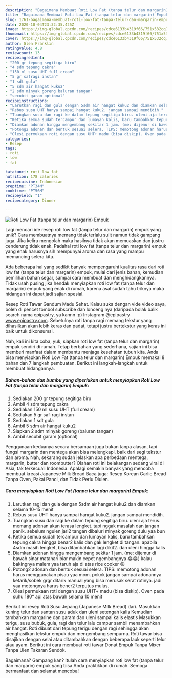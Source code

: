 ```yaml
---
description: "Bagaimana Membuat Roti Low Fat (tanpa telur dan margarin) Empuk yang Bisa Manjain Lidah"
title: "Bagaimana Membuat Roti Low Fat (tanpa telur dan margarin) Empuk yang Bisa Manjain Lidah"
slug: 1761-bagaimana-membuat-roti-low-fat-tanpa-telur-dan-margarin-empuk-yang-bisa-manjain-lidah
date: 2020-10-04T23:32:35.425Z
image: https://img-global.cpcdn.com/recipes/cdce6133b4319f66/751x532cq70/roti-low-fat-tanpa-telur-dan-margarin-empuk-foto-resep-utama.jpg
thumbnail: https://img-global.cpcdn.com/recipes/cdce6133b4319f66/751x532cq70/roti-low-fat-tanpa-telur-dan-margarin-empuk-foto-resep-utama.jpg
cover: https://img-global.cpcdn.com/recipes/cdce6133b4319f66/751x532cq70/roti-low-fat-tanpa-telur-dan-margarin-empuk-foto-resep-utama.jpg
author: Glen Franklin
ratingvalue: 4.8
reviewcount: 13
recipeingredient:
- "200 gr tepung segitiga biru"
- "4 sdm tepung cakra"
- "150 ml susu UHT full cream"
- "5 gr safragi instan"
- "1 sdt gula"
- "5 sdm air hangat kuku2"
- "2 sdm minyak goreng baluran tangan"
- "secubit garam optional"
recipeinstructions:
- "Larutkan ragi dan gula dengan 5sdm air hangat kuku2 dan diamkan selama 10-15 menit"
- "Rebus susu UHT hanya sampai hangat kuku2. jangan sampai mendidih."
- "Tuangkan susu dan ragi ke dalam tepung segitiga biru. uleni aja terus. memang adonan akan terasa lengket. tapi nggak masalah dan jangan panik. sebelum ngulen jari2 tangan dibaluri minyak goreng dulu yaa bun"
- "Ketika semua sudah tercampur dan lumayan kalis, baru tambahkan tepung cakra hingga benar2 kalis dan gak lengket di tangan. apabila 4sdm masih lengket, bisa ditambahkan lagi dikit2. dan uleni hingga kalis"
- "Diamkan adonan hingga mengembang sekitar 1 jam. (me: dijemur di bawah sinar matahari biar makin cepet ngembangnya 😂😂) kalau bakingnya malem yaa taruh aja di atas rice cooker 😜"
- "Potong2 adonan dan bentuk sesuai selera. TIPS: memotong adonan harus menggunakan pisau yaa mom. pokok jangan sampai adonannya ketarik/sobek grgr ditarik manual yang bisa merusak serat rotinya. jadi yaa motongnya harus bener2 terputus mulus."
- "Olesi permukaan roti dengan susu UHT+ madu (bisa diskip). Oven pada suhu 180° api atas bawah selama 10 menit"
categories:
- Resep
tags:
- roti
- low
- fat

katakunci: roti low fat 
nutrition: 178 calories
recipecuisine: Indonesian
preptime: "PT34M"
cooktime: "PT56M"
recipeyield: "1"
recipecategory: Dinner

---
```



![Roti Low Fat (tanpa telur dan margarin) Empuk](https://img-global.cpcdn.com/recipes/cdce6133b4319f66/751x532cq70/roti-low-fat-tanpa-telur-dan-margarin-empuk-foto-resep-utama.jpg)

Lagi mencari ide resep roti low fat (tanpa telur dan margarin) empuk yang unik? Cara membuatnya memang tidak terlalu sulit namun tidak gampang juga. Jika keliru mengolah maka hasilnya tidak akan memuaskan dan justru cenderung tidak enak. Padahal roti low fat (tanpa telur dan margarin) empuk yang enak harusnya sih mempunyai aroma dan rasa yang mampu memancing selera kita.

Ada beberapa hal yang sedikit banyak mempengaruhi kualitas rasa dari roti low fat (tanpa telur dan margarin) empuk, mulai dari jenis bahan, kemudian pemilihan bahan segar, sampai cara membuat dan menghidangkannya. Tidak usah pusing jika hendak menyiapkan roti low fat (tanpa telur dan margarin) empuk yang enak di rumah, karena asal sudah tahu triknya maka hidangan ini dapat jadi sajian spesial.

Resep Roti Tawar Gandum Madu Sehat. Kalau suka dengan vide video saya, boleh di pencet tombol subscribe dan lonceng nya (daripada bolak balik search nama epipastry, ya kannn :p) Instagram @epipastry www.epipastry.com. Sebetulnya roti tanpa ragi memang tekstur yang dihasilkan akan lebih keras dan padat, tetapi justru bertekstur yang keras ini baik untuk dikonsumsi.


Nah, kali ini kita coba, yuk, siapkan roti low fat (tanpa telur dan margarin) empuk sendiri di rumah. Tetap berbahan yang sederhana, sajian ini bisa memberi manfaat dalam membantu menjaga kesehatan tubuh kita. Anda bisa menyiapkan Roti Low Fat (tanpa telur dan margarin) Empuk memakai 8 bahan dan 7 langkah pembuatan. Berikut ini langkah-langkah untuk membuat hidangannya.

<!--inarticleads1-->

##### Bahan-bahan dan bumbu yang diperlukan untuk menyiapkan Roti Low Fat (tanpa telur dan margarin) Empuk:

1. Sediakan 200 gr tepung segitiga biru
1. Ambil 4 sdm tepung cakra
1. Sediakan 150 ml susu UHT (full cream)
1. Sediakan 5 gr saf-ragi instan
1. Sediakan 1 sdt gula
1. Ambil 5 sdm air hangat kuku2
1. Siapkan 2 sdm minyak goreng (baluran tangan)
1. Ambil secubit garam (optional)


Penggunaan keduanya secara bersamaan juga bukan tanpa alasan, tapi fungsi margarin dan mentega akan bisa melengkapi, baik dari segi tekstur dan aroma. Nah, sekarang sudah jelaskan apa perbedaan mentega, margarin, butter dan roombutter? Olahan roti ini belakangan sedang viral di Asia, tak terkecuali Indonesia. Apalagi semakin banyak yang mencoba membuat kreasi Japanese Milk Bread Baca juga: Resep Korean Garlic Bread Tanpa Oven, Pakai Panci, dan Tidak Perlu Diulen. 

<!--inarticleads2-->

##### Cara menyiapkan Roti Low Fat (tanpa telur dan margarin) Empuk:

1. Larutkan ragi dan gula dengan 5sdm air hangat kuku2 dan diamkan selama 10-15 menit
1. Rebus susu UHT hanya sampai hangat kuku2. jangan sampai mendidih.
1. Tuangkan susu dan ragi ke dalam tepung segitiga biru. uleni aja terus. memang adonan akan terasa lengket. tapi nggak masalah dan jangan panik. sebelum ngulen jari2 tangan dibaluri minyak goreng dulu yaa bun
1. Ketika semua sudah tercampur dan lumayan kalis, baru tambahkan tepung cakra hingga benar2 kalis dan gak lengket di tangan. apabila 4sdm masih lengket, bisa ditambahkan lagi dikit2. dan uleni hingga kalis
1. Diamkan adonan hingga mengembang sekitar 1 jam. (me: dijemur di bawah sinar matahari biar makin cepet ngembangnya 😂😂) kalau bakingnya malem yaa taruh aja di atas rice cooker 😜
1. Potong2 adonan dan bentuk sesuai selera. TIPS: memotong adonan harus menggunakan pisau yaa mom. pokok jangan sampai adonannya ketarik/sobek grgr ditarik manual yang bisa merusak serat rotinya. jadi yaa motongnya harus bener2 terputus mulus.
1. Olesi permukaan roti dengan susu UHT+ madu (bisa diskip). Oven pada suhu 180° api atas bawah selama 10 menit


Berikut ini resep Roti Susu Jepang (Japanese Milk Bread) dari. Masukkan kuning telur dan santan susu aduk dan uleni setengah kalis Kemudian tambahkan margarine dan garam dan uleni sampai kalis elastis Masukkan terigu, susu bubuk, gula, ragi dan telur lalu campur sambil menambahkan air hangat. Roti dibuat dari tepung terigu dengan ragi sehingga akan menghasilkan tekstur empuk dan mengembang sempurna. Roti tawar bisa disajikan dengan selai atau ditambahkan dengan beberapa lauk seperti telur atau ayam. Berikut ini cara membuat roti tawar  Donat Empuk Tanpa Mixer Tanpa Ulen Takaran Sendok. 

Bagaimana? Gampang kan? Itulah cara menyiapkan roti low fat (tanpa telur dan margarin) empuk yang bisa Anda praktikkan di rumah. Semoga bermanfaat dan selamat mencoba!
